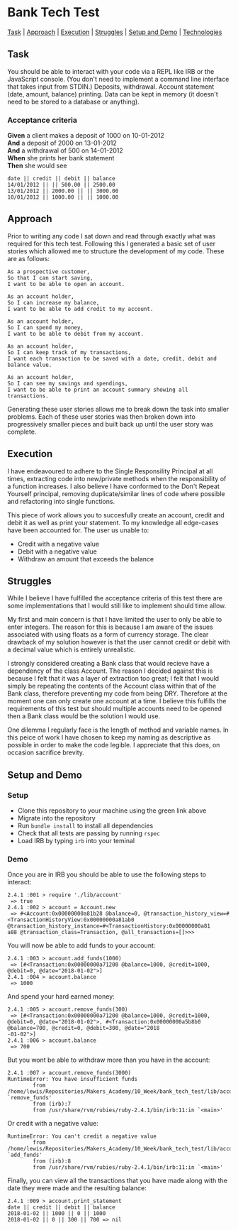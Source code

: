 # Bank Tech Test

[Task](#task) | [Approach](#approach) | [Execution](#execution) | [Struggles](#struggles) | [Setup and Demo](#setup) | [Technologies](#technologies)

## <a name="task">Task</a>

You should be able to interact with your code via a REPL like IRB or the JavaScript console. (You don't need to implement a command line interface that takes input from STDIN.)
Deposits, withdrawal.
Account statement (date, amount, balance) printing.
Data can be kept in memory (it doesn't need to be stored to a database or anything).

### Acceptance criteria

**Given** a client makes a deposit of 1000 on 10-01-2012  
**And** a deposit of 2000 on 13-01-2012  
**And** a withdrawal of 500 on 14-01-2012  
**When** she prints her bank statement  
**Then** she would see

```
date || credit || debit || balance
14/01/2012 || || 500.00 || 2500.00
13/01/2012 || 2000.00 || || 3000.00
10/01/2012 || 1000.00 || || 1000.00
```
## <a name="approach">Approach</a>

Prior to writing any code I sat down and read through exactly what was required for this tech test. Following this I generated a basic set of user stories which allowed me to structure the development of my code. These are as follows:

```
As a prospective customer,
So that I can start saving,
I want to be able to open an account.

As an account holder,
So I can increase my balance,
I want to be able to add credit to my account.

As an account holder,
So I can spend my money,
I want to be able to debit from my account.

As an account holder,
So I can keep track of my transactions,
I want each transaction to be saved with a date, credit, debit and balance value.

As an account holder,
So I can see my savings and spendings,
I want to be able to print an account summary showing all transactions.
```
Generating these user stories allows me to break down the task into smaller problems. Each of these user stories was then broken down into progressively smaller pieces and built back up until the user story was complete.

## <a name="execution">Execution</a>

I have endeavoured to adhere to the Single Responsility Principal at all times, extracting code into new/private methods when the responsibility of a function increases. I also believe I have conformed to the Don't Repeat Yourself principal, removing duplicate/similar lines of code where possible and refactoring into single functions.

This piece of work allows you to succesfully create an account, credit and debit it as well as print your statement. To my knowledge all edge-cases have been accounted for. The user us unable to:

* Credit with a negative value
* Debit with a negative value
* Withdraw an amount that exceeds the balance

## <a name="struggles">Struggles</a>

While I believe I have fulfilled the acceptance criteria of this test there are some implementations that I would still like to implement should time allow.

My first and main concern is that I have limited the user to only be able to enter integers. The reason for this is because I am aware of the issues associated with using floats as a form of currency storage. The clear drawback of my solution however is that the user cannot credit or debit with a decimal value which is entirely unrealistic.

I strongly considered creating a Bank class that would recieve have a dependency of the class Account. The reason I decided against this is because I felt that it was a layer of extraction too great; I felt that I would simply be repeating the contents of the Account class within that of the Bank class, therefore preventing my code from being DRY. Therefore at the moment one can only create one account at a time. I believe this fulfills the requirements of this test but should multiple accounts need to be opened then a Bank class would be the solution I would use.

One dilemma I regularly face is the length of method and variable names. In this peice of work I have chosen to keep my naming as descriptive as possible in order to make the code legible. I appreciate that this does, on occasion sacrifice brevity.

## <a name="setup">Setup and Demo</a>

### Setup

* Clone this repository to your machine using the green link above
* Migrate into the repository
* Run `bundle install` to install all dependencies
* Check that all tests are passing by running `rspec`
* Load IRB by typing `irb` into your teminal

### Demo

Once you are in IRB you should be able to use the following steps to interact:

```
2.4.1 :001 > require './lib/account'
 => true
2.4.1 :002 > account = Account.new
 => #<Account:0x00000000a81b28 @balance=0, @transaction_history_view=#<TransactionHistoryView:0x00000000a81ab0 @transaction_history_instance=#<TransactionHistory:0x00000000a81
a88 @transaction_class=Transaction, @all_transactions=[]>>>
```

You will now be able to add funds to your account:

```
2.4.1 :003 > account.add_funds(1000)
 => [#<Transaction:0x00000000a71200 @balance=1000, @credit=1000, @debit=0, @date="2018-01-02">]
2.4.1 :004 > account.balance
 => 1000
```

And spend your hard earned money:

```
2.4.1 :005 > account.remove_funds(300)
 => [#<Transaction:0x00000000a71200 @balance=1000, @credit=1000, @debit=0, @date="2018-01-02">, #<Transaction:0x00000000a5b8b0 @balance=700, @credit=0, @debit=300, @date="2018
-01-02">]
2.4.1 :006 > account.balance
 => 700
```
But you wont be able to withdraw more than you have in the account:

```
2.4.1 :007 > account.remove_funds(3000)
RuntimeError: You have insufficient funds
        from /home/lewis/Repositories/Makers_Academy/10_Week/bank_tech_test/lib/account.rb:22:in `remove_funds'
        from (irb):7
        from /usr/share/rvm/rubies/ruby-2.4.1/bin/irb:11:in `<main>'
```

Or credit with a negative value:

```
RuntimeError: You can't credit a negative value
        from /home/lewis/Repositories/Makers_Academy/10_Week/bank_tech_test/lib/account.rb:16:in `add_funds'
        from (irb):8
        from /usr/share/rvm/rubies/ruby-2.4.1/bin/irb:11:in `<main>'
```

Finally, you can view all the transactions that you have made along with the date they were made and the resulting balance:

```
2.4.1 :009 > account.print_statement
date || credit || debit || balance
2018-01-02 || 1000 || 0 || 1000
2018-01-02 || 0 || 300 || 700 => nil
```
